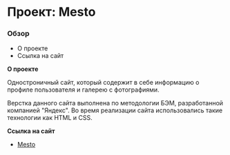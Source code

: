# Проект: Mesto

### Обзор
* О проекте
* Ссылка на сайт

**О проекте**

Одностроничный сайт, который содержит в себе информацию о профиле пользователя и галерею с фотографиями.

Верстка данного сайта выполнена по методологии БЭМ, разработанной компанией "Яндекс". Во время реализации сайта использовались такие технологии как HTML и CSS.


**Ссылка на сайт**

* [Mesto](https://tinatezadova.github.io/mesto-project/index.html)
